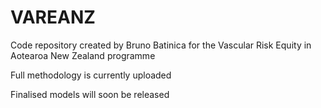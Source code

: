 # VAREANZ
Code repository created by Bruno Batinica for the Vascular Risk Equity in Aotearoa New Zealand programme 

Full methodology is currently uploaded

Finalised models will soon be released 
